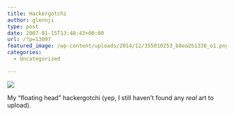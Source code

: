 ```yaml
---
title: Hackergotchi
author: glennji
type: post
date: 2007-01-15T13:48:43+00:00
url: /?p=13097
featured_image: /wp-content/uploads/2014/12/355010253_b8ea2b1336_o1.png
categories:
  - Uncategorized

---
```

![][1]
  
My &#8220;floating head&#8221; hackergotchi (yep, I still haven&#8217;t found any _real_ art to upload).

 [1]: /wp-content/uploads/2014/12/355010253_b8ea2b1336_o1.png
